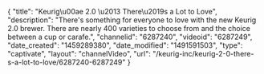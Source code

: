 {
    "title": "Keurig\u00ae 2.0 \u2013 There\u2019s a Lot to Love",
    "description": "There's something for everyone to love with the new Keurig 2.0 brewer. There are nearly 400 varieties to choose from and the choice between a cup or carafe.",
    "channelid": "6287240",
    "videoid": "6287249",
    "date_created": "1459289380",
    "date_modified": "1491591503",
    "type": "captivate",
    "layout": "channelVideo",
    "url": "\/keurig-inc\/keurig-2-0-there-s-a-lot-to-love\/6287240-6287249"
}